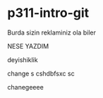# p311-intro-git

Burda sizin reklaminiz ola biler

NESE YAZDIM

deyishiklik

change s cshdbfsxc sc 

chanegeeee